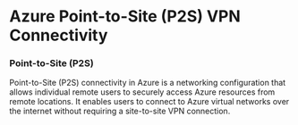 # Azure Point-to-Site (P2S) VPN Connectivity

### Point-to-Site (P2S)
Point-to-Site (P2S) connectivity in Azure is a networking configuration that allows individual remote users to securely access Azure resources from remote locations. It enables users to connect to Azure virtual networks over the internet without requiring a site-to-site VPN connection.

